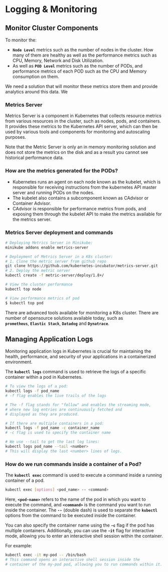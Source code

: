 # Logging & Monitoring

## Monitor Cluster Components

To monitor the:

- **`Node Level`** metrics such as the number of nodes in the cluster. How many of them are healthy as well as the performance metrics such as CPU, Memory, Network and Disk Utilization.
- As well as **`POD Level`** metrics such as the number of PODs, and performance metrics of each POD such as the CPU and Memory consumption on them.

We need a solution that will monitor these metrics store them and provide analytics around this data. We 

### Metrics Server

Metrics Server is a component in Kubernetes that collects resource metrics from various resources in the cluster, such as nodes, pods, and containers. It provides these metrics to the Kubernetes API server, which can then be used by various tools and components for monitoring and autoscaling purposes.

Note that the Metric Server is only an in memory monitoring solution and does not store the metrics on the disk and as a result you cannot see historical performance data.

### How are the metrics generated for the PODs?

- Kubernetes runs an agent on each node known as the kubelet, which is responsible for receiving instructions from the kubernetes API master server and running PODs on the nodes.
- The kubelet also contains a subcomponent known as CAdvisor or Container Advisor.
- CAdvisor is responsible for performance metrics from pods, and exposing them through the kubelet API to make the metrics available for the metrics server.

### Metrics Server deployment and commands

```bash
# Deploying Metrics Server in Minikube:
minikube addons enable metrics-server

# Deployment of Metrics Server in a K8s cluster:
# 1. Clone the metric server from github repo
git clone https://github.com/kubernetes-incubator/metrics-server.git
# 2. Deploy the metric server
kubectl create -f metric-server/deploy/1.8+/

# View the cluster performance
kubectl top node

# View performance metrics of pod
$ kubectl top pod
```

There are advanced tools available for monitoring a K8s cluster. There are number of opensource solutions available today, such as **`prometheus`**, **`Elastic Stack`**, **`Datadog`** and **`Dynatrace`**.

## Managing Application Logs

Monitoring application logs in Kubernetes is crucial for maintaining the health, performance, and security of your applications in a containerized environment.

The **`kubectl logs`** command is used to retrieve the logs of a specific container within a pod in Kubernetes.

```bash
# To view the logs of a pod:
kubectl logs -f pod_name
# -f flag enables the live trails of the logs

# The -f flag stands for "follow" and enables the streaming mode, 
# where new log entries are continuously fetched and 
# displayed as they are produced.

# If there are multiple containers in a pod:
kubectl logs -f pod_name -c container_name
# -c flag is used to specify the container name

# We use --tail to get the last log lines:
kubectl logs pod_name --tail <number>
# This will display the last <number> lines of logs.
```

### How do we run commands inside a container of a Pod?

The **`kubectl exec`** command is used to execute a command inside a running container of a pod.

```bash
kubectl exec [options] <pod_name> -- <command>
```

Here, **`<pod-name>`** refers to the name of the pod in which you want to execute the command, and **`<command>`** is the command you want to run inside the container. The **`--`** (double dash) is used to separate the **`kubectl`** options from the command to be executed inside the container.

You can also specify the container name using the **`-c`** flag if the pod has multiple containers. Additionally, you can use the **`-it`** flag for interactive mode, allowing you to enter an interactive shell session within the container.

For example:

```bash
kubectl exec -it my-pod -- /bin/bash
# This command opens an interactive shell session inside the 
# container of the my-pod pod, allowing you to run commands within it.
```